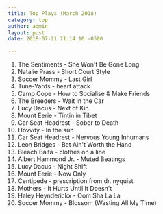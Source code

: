 ```yaml
---
title: Top Plays (March 2018)
category: top
author: admin
layout: post
date: 2018-07-21 21:14:10 -0500

---
```

 1. The Sentiments - She Won't Be Gone Long
 2. Natalie Prass - Short Court Style
 3. Soccer Mommy - Last Girl
 4. Tune-Yards - heart attack
 5. Camp Cope - How to Socialise & Make Friends
 6. The Breeders - Wait in the Car
 7. Lucy Dacus - Next of Kin
 8. Mount Eerie - Tintin in Tibet
 9. Car Seat Headrest - Sober to Death
10. Hovvdy - In the sun
11. Car Seat Headrest - Nervous Young Inhumans
12. Leon Bridges - Bet Ain't Worth the Hand
13. Bleach Balta - clothes on a line
14. Albert Hammond Jr. - Muted Beatings
15. Lucy Dacus - Night Shift
16. Mount Eerie - Now Only
17. Centipede - prescription from dr. nyquist
18. Mothers - It Hurts Until It Doesn't
19. Haley Heynderickx - Oom Sha La La
20. Soccer Mommy - Blossom (Wasting All My Time)